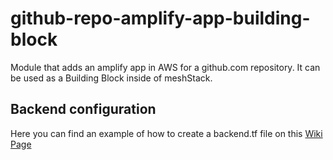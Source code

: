 # github-repo-amplify-app-building-block

Module that adds an amplify app in AWS for a github.com repository. It can be
used as a Building Block inside of meshStack.

## Backend configuration
Here you can find an example of how to create a backend.tf file on this [Wiki Page](https://github.com/meshcloud/building-blocks/wiki/%5BUser-Guide%5D-Setting-up-the-Backend-for-terraform-state#how-to-configure-backendtf-file-for-these-providers)
